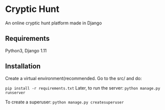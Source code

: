 # Cryptic Hunt
An online cryptic hunt platform made in Django

## Requirements
Python3, Django 1.11

## Installation
Create a virtual environment(recommended.
Go to the src/ and do:

```pip install -r requirements.txt```
Later, to run the server:
``` python manage.py runserver ```

To create a superuser:
``` python manage.py createsuperuser ```
